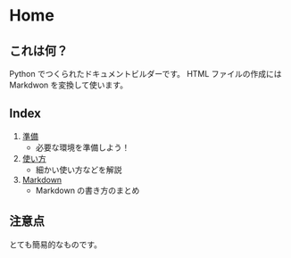 # Home

## これは何？
Python でつくられたドキュメントビルダーです。
HTML ファイルの作成には Markdwon を変換して使います。

## Index
1. [準備](install.html)
    - 必要な環境を準備しよう！
2. [使い方](documents.html)
    - 細かい使い方などを解説
3. [Markdown](markdown.html)
    - Markdown の書き方のまとめ

## 注意点
とても簡易的なものです。